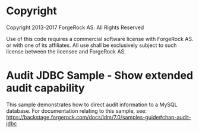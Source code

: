 Copyright
=============
Copyright 2013-2017 ForgeRock AS. All Rights Reserved

Use of this code requires a commercial software license with ForgeRock AS.
or with one of its affiliates. All use shall be exclusively subject
to such license between the licensee and ForgeRock AS.

Audit JDBC Sample - Show extended audit capability
==================================================

This sample demonstrates how to direct audit information to a MySQL database. For documentation relating to this
sample, see:
https://backstage.forgerock.com/docs/idm/7.0/samples-guide#chap-audit-jdbc

